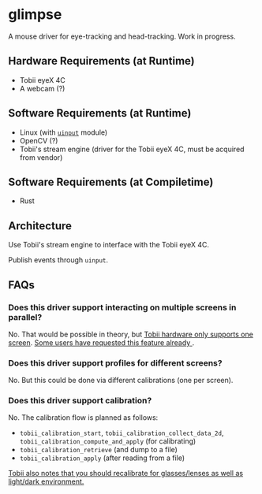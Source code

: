 # glimpse

A mouse driver for eye-tracking and head-tracking. Work in progress.

## Hardware Requirements (at Runtime)

 * Tobii eyeX 4C
 * A webcam (?)

## Software Requirements (at Runtime)

 * Linux (with [`uinput`](uinput) module)
 * OpenCV (?)
 * Tobii's stream engine (driver for the Tobii eyeX 4C, must be acquired from vendor)

## Software Requirements (at Compiletime)

 * Rust

## Architecture

Use Tobii's stream engine to interface with the Tobii eyeX 4C.

Publish events through `uinput`.

## FAQs

### Does this driver support interacting on multiple screens in parallel?

No. That would be possible in theory, but [Tobii hardware only supports one
screen](multiple). [Some users have requested this feature already
](multiple-forum).

### Does this driver support profiles for different screens?

No. But this could be done via different calibrations (one per screen).

### Does this driver support calibration?

No. The calibration flow is planned as follows:
 * `tobii_calibration_start`, `tobii_calibration_collect_data_2d`,
   `tobii_calibration_compute_and_apply` (for calibrating)
 * `tobii_calibration_retrieve` (and dump to a file)
 * `tobii_calibration_apply` (after reading from a file)

[Tobii also notes that you should recalibrate for glasses/lenses as
well as light/dark environment.](calibration)

[ch7]: https://www.embeddedlinux.org.cn/essentiallinuxdevicedrivers/final/ch07.html
[uinput]: https://www.kernel.org/doc/html/latest/input/uinput.html
[multiple]: https://help.tobii.com/hc/en-us/articles/209529429
[multiple-forum]: https://developer.tobii.com/community/forums/topic/dual-screen-multi-screen-support/
[calibration]: https://help.tobii.com/hc/en-us/articles/360023794433
